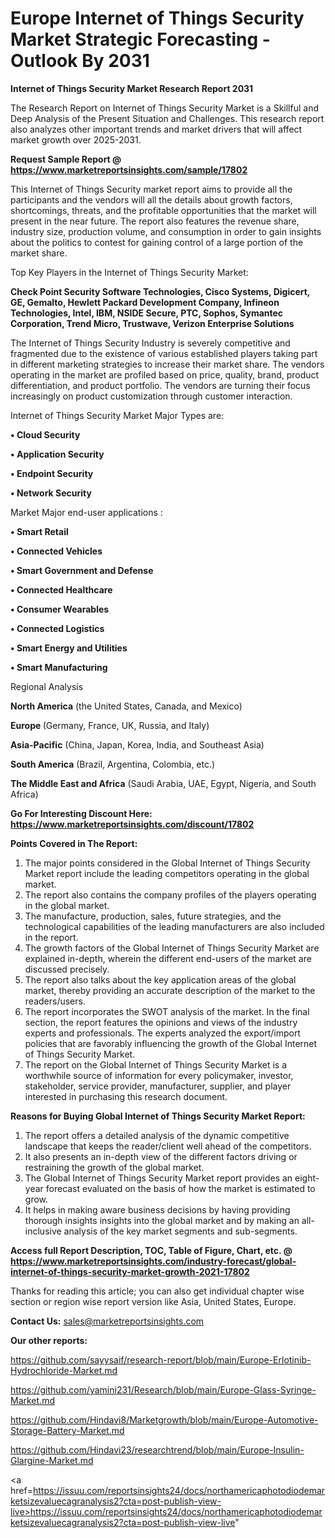 # Europe Internet of Things Security Market Strategic Forecasting - Outlook By 2031

<strong>Internet of Things Security Market Research Report 2031</strong>

The Research Report on Internet of Things Security Market is a Skillful and Deep Analysis of the Present Situation and Challenges. This research report also analyzes other important trends and market drivers that will affect market growth over 2025-2031.

<strong>Request Sample Report @ <a href=https://www.marketreportsinsights.com/sample/17802>https://www.marketreportsinsights.com/sample/17802</a></strong>

This Internet of Things Security market report aims to provide all the participants and the vendors will all the details about growth factors, shortcomings, threats, and the profitable opportunities that the market will present in the near future. The report also features the revenue share, industry size, production volume, and consumption in order to gain insights about the politics to contest for gaining control of a large portion of the market share.

Top Key Players in the Internet of Things Security Market:

<strong>Check Point Security Software Technologies, Cisco Systems, Digicert, GE, Gemalto, Hewlett Packard Development Company, Infineon Technologies, Intel, IBM, NSIDE Secure, PTC, Sophos, Symantec Corporation, Trend Micro, Trustwave, Verizon Enterprise Solutions</strong>

The Internet of Things Security Industry is severely competitive and fragmented due to the existence of various established players taking part in different marketing strategies to increase their market share. The vendors operating in the market are profiled based on price, quality, brand, product differentiation, and product portfolio. The vendors are turning their focus increasingly on product customization through customer interaction.

Internet of Things Security Market Major Types are:

<strong>• Cloud Security

• Application Security

• Endpoint Security

• Network Security</strong>

Market Major end-user applications :

<strong>• Smart Retail

• Connected Vehicles

• Smart Government and Defense

• Connected Healthcare

• Consumer Wearables

• Connected Logistics

• Smart Energy and Utilities

• Smart Manufacturing</strong>

Regional Analysis

</u><strong><b>North America</b></strong> (the United States, Canada, and Mexico)

<strong><b>Europe </b></strong>(Germany, France, UK, Russia, and Italy)

<strong><b>Asia-Pacific</b></strong> (China, Japan, Korea, India, and Southeast Asia)

<strong><b>South America</b></strong> (Brazil, Argentina, Colombia, etc.)

<strong><b>The Middle East and Africa</b></strong> (Saudi Arabia, UAE, Egypt, Nigeria, and South Africa)

<strong>Go For Interesting Discount Here: <a href=https://www.marketreportsinsights.com/discount/17802>https://www.marketreportsinsights.com/discount/17802</a></strong>

<strong>Points Covered in The Report:</strong>
<ol>
  <li>The major points considered in the Global Internet of Things Security Market report include the leading competitors operating in the global market.</li>
  <li>The report also contains the company profiles of the players operating in the global market.</li>
  <li>The manufacture, production, sales, future strategies, and the technological capabilities of the leading manufacturers are also included in the report.</li>
  <li>The growth factors of the Global Internet of Things Security Market are explained in-depth, wherein the different end-users of the market are discussed precisely.</li>
  <li>The report also talks about the key application areas of the global market, thereby providing an accurate description of the market to the readers/users.</li>
  <li>The report incorporates the SWOT analysis of the market. In the final section, the report features the opinions and views of the industry experts and professionals. The experts analyzed the export/import policies that are favorably influencing the growth of the Global Internet of Things Security Market.</li>
  <li>The report on the Global Internet of Things Security Market is a worthwhile source of information for every policymaker, investor, stakeholder, service provider, manufacturer, supplier, and player interested in purchasing this research document.</li>
</ol>
<strong>Reasons for Buying Global Internet of Things Security Market Report:</strong>

<ol>
  <li>The report offers a detailed analysis of the dynamic competitive landscape that keeps the reader/client well ahead of the competitors.</li>
  <li>It also presents an in-depth view of the different factors driving or restraining the growth of the global market.</li>
  <li>The Global Internet of Things Security Market report provides an eight-year forecast evaluated on the basis of how the market is estimated to grow.</li>
  <li>It helps in making aware business decisions by having providing thorough insights insights into the global market and by making an all-inclusive analysis of the key market segments and sub-segments.</li>
</ol>
<strong>Access full Report Description, TOC, Table of Figure, Chart, etc. @ <a href=https://www.marketreportsinsights.com/industry-forecast/global-internet-of-things-security-market-growth-2021-17802>https://www.marketreportsinsights.com/industry-forecast/global-internet-of-things-security-market-growth-2021-17802</a></strong>


Thanks for reading this article; you can also get individual chapter wise section or region wise report version like Asia, United States, Europe.

<strong>Contact Us:</strong>
sales@marketreportsinsights.com

<strong>Our other reports:</strong>

<a href=https://github.com/sayysaif/research-report/blob/main/Europe-Erlotinib-Hydrochloride-Market.md>https://github.com/sayysaif/research-report/blob/main/Europe-Erlotinib-Hydrochloride-Market.md</a>

<a href=https://github.com/yamini231/Research/blob/main/Europe-Glass-Syringe-Market.md>https://github.com/yamini231/Research/blob/main/Europe-Glass-Syringe-Market.md</a>

<a href=https://github.com/Hindavi8/Marketgrowth/blob/main/Europe-Automotive-Storage-Battery-Market.md>https://github.com/Hindavi8/Marketgrowth/blob/main/Europe-Automotive-Storage-Battery-Market.md</a>

<a href=https://github.com/Hindavi23/researchtrend/blob/main/Europe-Insulin-Glargine-Market.md>https://github.com/Hindavi23/researchtrend/blob/main/Europe-Insulin-Glargine-Market.md</a>

<a href=https://issuu.com/reportsinsights24/docs/northamericaphotodiodemarketsizevaluecagranalysis2?cta=post-publish-view-live>https://issuu.com/reportsinsights24/docs/northamericaphotodiodemarketsizevaluecagranalysis2?cta=post-publish-view-live</a>"
